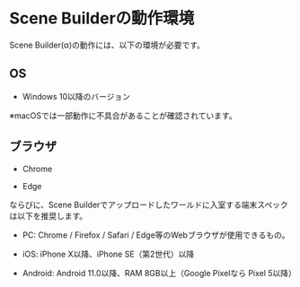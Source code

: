 # Scene Builderの動作環境

Scene Builder(α)の動作には、以下の環境が必要です。

## OS

- Windows 10以降のバージョン

※macOSでは一部動作に不具合があることが確認されています。

## ブラウザ

- Chrome

- Edge

ならびに、Scene Builderでアップロードしたワールドに入室する端末スペックは以下を推奨します。

- PC: Chrome / Firefox / Safari / Edge等のWebブラウザが使用できるもの。

- iOS: iPhone X以降、iPhone SE（第2世代）以降

- Android: Android 11.0以降、RAM 8GB以上（Google Pixelなら Pixel 5以降）
